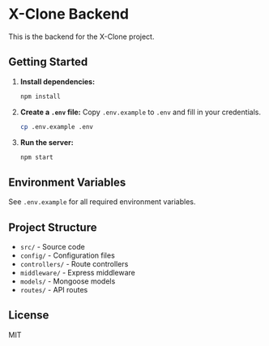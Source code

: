# X-Clone Backend

This is the backend for the X-Clone project.

## Getting Started

1. **Install dependencies:**
   ```sh
   npm install
   ```
2. **Create a `.env` file:**
   Copy `.env.example` to `.env` and fill in your credentials.
   ```sh
   cp .env.example .env
   ```
3. **Run the server:**
   ```sh
   npm start
   ```

## Environment Variables
See `.env.example` for all required environment variables.

## Project Structure
- `src/` - Source code
- `config/` - Configuration files
- `controllers/` - Route controllers
- `middleware/` - Express middleware
- `models/` - Mongoose models
- `routes/` - API routes

## License
MIT
